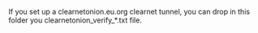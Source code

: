 If you set up a clearnetonion.eu.org clearnet tunnel, you can drop in this folder you clearnetonion_verify_*.txt file.